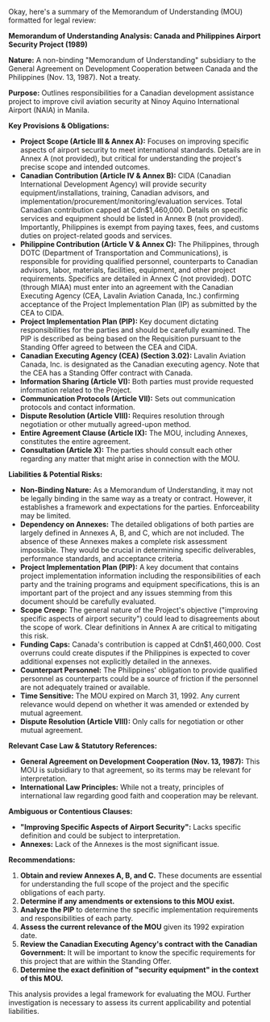 Okay, here's a summary of the Memorandum of Understanding (MOU) formatted for legal review:

**Memorandum of Understanding Analysis: Canada and Philippines Airport Security Project (1989)**

**Nature:** A non-binding "Memorandum of Understanding" subsidiary to the General Agreement on Development Cooperation between Canada and the Philippines (Nov. 13, 1987). Not a treaty.

**Purpose:**  Outlines responsibilities for a Canadian development assistance project to improve civil aviation security at Ninoy Aquino International Airport (NAIA) in Manila.

**Key Provisions & Obligations:**

*   **Project Scope (Article III & Annex A):**  Focuses on improving specific aspects of airport security to meet international standards. Details are in Annex A (not provided), but critical for understanding the project's precise scope and intended outcomes.
*   **Canadian Contribution (Article IV & Annex B):** CIDA (Canadian International Development Agency) will provide security equipment/installations, training, Canadian advisors, and implementation/procurement/monitoring/evaluation services.  Total Canadian contribution capped at Cdn$1,460,000. Details on specific services and equipment should be listed in Annex B (not provided). Importantly, Philippines is exempt from paying taxes, fees, and customs duties on project-related goods and services.
*   **Philippine Contribution (Article V & Annex C):**  The Philippines, through DOTC (Department of Transportation and Communications), is responsible for providing qualified personnel, counterparts to Canadian advisors, labor, materials, facilities, equipment, and other project requirements. Specifics are detailed in Annex C (not provided). DOTC (through MIAA) must enter into an agreement with the Canadian Executing Agency (CEA, Lavalin Aviation Canada, Inc.) confirming acceptance of the Project Implementation Plan (IP) as submitted by the CEA to CIDA.
*   **Project Implementation Plan (PIP):** Key document dictating responsibilities for the parties and should be carefully examined. The PIP is described as being based on the Requisition pursuant to the Standing Offer agreed to between the CEA and CIDA.
*   **Canadian Executing Agency (CEA) (Section 3.02):** Lavalin Aviation Canada, Inc. is designated as the Canadian executing agency. Note that the CEA has a Standing Offer contract with Canada.
*   **Information Sharing (Article VI):**  Both parties must provide requested information related to the Project.
*   **Communication Protocols (Article VII):** Sets out communication protocols and contact information.
*   **Dispute Resolution (Article VIII):** Requires resolution through negotiation or other mutually agreed-upon method.
*   **Entire Agreement Clause (Article IX):**  The MOU, including Annexes, constitutes the entire agreement.
*   **Consultation (Article X):** The parties should consult each other regarding any matter that might arise in connection with the MOU.

**Liabilities & Potential Risks:**

*   **Non-Binding Nature:** As a Memorandum of Understanding, it may not be legally binding in the same way as a treaty or contract. However, it establishes a framework and expectations for the parties. Enforceability may be limited.
*   **Dependency on Annexes:** The detailed obligations of both parties are largely defined in Annexes A, B, and C, which are not included.  The absence of these Annexes makes a complete risk assessment impossible. They would be crucial in determining specific deliverables, performance standards, and acceptance criteria.
*   **Project Implementation Plan (PIP):** A key document that contains project implementation information including the responsibilities of each party and the training programs and equipment specifications, this is an important part of the project and any issues stemming from this document should be carefully evaluated.
*   **Scope Creep:** The general nature of the Project's objective ("improving specific aspects of airport security") could lead to disagreements about the scope of work. Clear definitions in Annex A are critical to mitigating this risk.
*   **Funding Caps:** Canada's contribution is capped at Cdn$1,460,000. Cost overruns could create disputes if the Philippines is expected to cover additional expenses not explicitly detailed in the annexes.
*   **Counterpart Personnel:** The Philippines' obligation to provide qualified personnel as counterparts could be a source of friction if the personnel are not adequately trained or available.
*   **Time Sensitive:** The MOU expired on March 31, 1992. Any current relevance would depend on whether it was amended or extended by mutual agreement.
*   **Dispute Resolution (Article VIII):** Only calls for negotiation or other mutual agreement.

**Relevant Case Law & Statutory References:**

*   **General Agreement on Development Cooperation (Nov. 13, 1987):** This MOU is subsidiary to that agreement, so its terms may be relevant for interpretation.
*   **International Law Principles:** While not a treaty, principles of international law regarding good faith and cooperation may be relevant.

**Ambiguous or Contentious Clauses:**

*   **"Improving Specific Aspects of Airport Security":** Lacks specific definition and could be subject to interpretation.
*   **Annexes:** Lack of the Annexes is the most significant issue.

**Recommendations:**

1.  **Obtain and review Annexes A, B, and C.** These documents are essential for understanding the full scope of the project and the specific obligations of each party.
2.  **Determine if any amendments or extensions to this MOU exist.**
3.  **Analyze the PIP** to determine the specific implementation requirements and responsibilities of each party.
4.  **Assess the current relevance of the MOU** given its 1992 expiration date.
5.  **Review the Canadian Executing Agency's contract with the Canadian Government:** It will be important to know the specific requirements for this project that are within the Standing Offer.
6.  **Determine the exact definition of "security equipment" in the context of this MOU.**

This analysis provides a legal framework for evaluating the MOU. Further investigation is necessary to assess its current applicability and potential liabilities.
